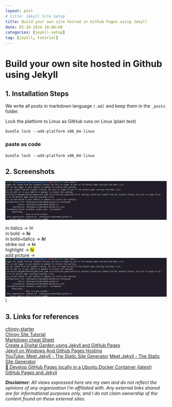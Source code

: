```yaml
---
layout: post
# title: Jekyll Site Setup
title: Build your own site hosted in Github Pages using Jekyll
date: 02-10-2024 18:00:00
categories: [jeykll-setup]
tag: [jeykll, tutorial]
---
```


# Build your own site hosted in Github using Jekyll

## 1. Installation Steps
We write all posts in markdown language `(.md)` and keep them in the `_posts` folder.

Lock the platform to Linux as GitHub runs on Linux (plain text)

    bundle lock --add-platform x86_64-linux

### paste as code
`bundle lock --add-platform x86_64-linux`

## 2. Screenshots
![bundle exec jekyll s](/assets/img/post-images/bundle-command.png)

in italics -> *hi*\
in bold -> **hi**\
in bold+italics -> ***hi***\
strike out -> ~~hi~~\
highlight -> <mark>hi</mark>\
add picture -> ![picture](/assets/img/post-images/bundle-command.png)\

## 3. Links for references
[chirpy-starter](https://github.com/cotes2020/chirpy-starter)\
[Chirpy Site Tutorial](https://chirpy.cotes.page/)\
[Markdown cheat Sheet](https://www.markdownguide.org/cheat-sheet/)\
[Create a Digital Garden using Jekyll and GitHub Pages](https://www.youtube.com/watch?v=fX8d3SgdTbo)\
[Jekyll on Windows And Github Pages Hosting](https://www.youtube.com/watch?v=mJ8B-tH5S9g)\
[YouTube: Meet Jekyll - The Static Site Generator](https://www.youtube.com/watch?v=F8iOU1ci19Q)
[Meet Jekyll - The Static Site Generator](https://technotim.live/posts/jekyll-docs-site/)\
[🎉 Develop GitHub Pages locally in a Ubuntu Docker Container (latest)](https://www.youtube.com/watch?v=zijOXpZzdvs&list=PLWzwUIYZpnJuT0sH4BN56P5oWTdHJiTNq&index=3&t=14s)\
[GitHub Pages and Jekyll](https://www.youtube.com/playlist?list=PLWzwUIYZpnJuT0sH4BN56P5oWTdHJiTNq)

***Disclaimer**: All views expressed here are my own and do not reflect the opinions of any organization I’m affiliated with. Any external links shared are for informational purposes only, and I do not claim ownership of the content found on those external sites.*

